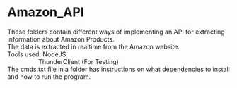 # Amazon_API
These folders contain different ways of implementing an API for extracting information about Amazon Products.
<br>The data is extracted in realtime from the Amazon website.
<br>Tools used: NodeJS
<br>&emsp;&emsp;&emsp;&emsp;&emsp;ThunderClient (For Testing)
<br>The cmds.txt file in a folder has instructions on what dependencies to install and how to run the program.              
